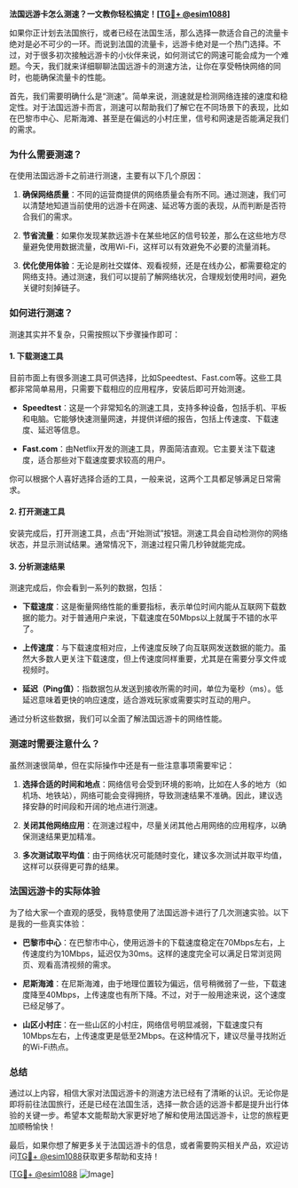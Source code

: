 **法国远游卡怎么测速？一文教你轻松搞定！[[TG💪+ @esim1088](https://t.me/s/esim1088)]**

如果你正计划去法国旅行，或者已经在法国生活，那么选择一款适合自己的流量卡绝对是必不可少的一环。而说到法国的流量卡，远游卡绝对是一个热门选择。不过，对于很多初次接触远游卡的小伙伴来说，如何测试它的网速可能会成为一个难题。今天，我们就来详细聊聊法国远游卡的测速方法，让你在享受畅快网络的同时，也能确保流量卡的性能。

首先，我们需要明确什么是“测速”。简单来说，测速就是检测网络连接的速度和稳定性。对于法国远游卡而言，测速可以帮助我们了解它在不同场景下的表现，比如在巴黎市中心、尼斯海滩、甚至是在偏远的小村庄里，信号和网速是否能满足我们的需求。

### **为什么需要测速？**

在使用法国远游卡之前进行测速，主要有以下几个原因：

1. **确保网络质量**：不同的运营商提供的网络质量会有所不同。通过测速，我们可以清楚地知道当前使用的远游卡在网速、延迟等方面的表现，从而判断是否符合我们的需求。
   
2. **节省流量**：如果你发现某款远游卡在某些地区的信号较差，那么在这些地方尽量避免使用数据流量，改用Wi-Fi，这样可以有效避免不必要的流量消耗。

3. **优化使用体验**：无论是刷社交媒体、观看视频，还是在线办公，都需要稳定的网络支持。通过测速，我们可以提前了解网络状况，合理规划使用时间，避免关键时刻掉链子。

### **如何进行测速？**

测速其实并不复杂，只需按照以下步骤操作即可：

#### **1. 下载测速工具**

目前市面上有很多测速工具可供选择，比如Speedtest、Fast.com等。这些工具都非常简单易用，只需要下载相应的应用程序，安装后即可开始测速。

- **Speedtest**：这是一个非常知名的测速工具，支持多种设备，包括手机、平板和电脑。它能够快速测量网速，并提供详细的报告，包括上传速度、下载速度、延迟等信息。
  
- **Fast.com**：由Netflix开发的测速工具，界面简洁直观。它主要关注下载速度，适合那些对下载速度要求较高的用户。

你可以根据个人喜好选择合适的工具，一般来说，这两个工具都足够满足日常需求。

#### **2. 打开测速工具**

安装完成后，打开测速工具，点击“开始测试”按钮。测速工具会自动检测你的网络状态，并显示测试结果。通常情况下，测速过程只需几秒钟就能完成。

#### **3. 分析测速结果**

测速完成后，你会看到一系列的数据，包括：

- **下载速度**：这是衡量网络性能的重要指标，表示单位时间内能从互联网下载数据的能力。对于普通用户来说，下载速度在50Mbps以上就属于不错的水平了。
  
- **上传速度**：与下载速度相对应，上传速度反映了向互联网发送数据的能力。虽然大多数人更关注下载速度，但上传速度同样重要，尤其是在需要分享文件或视频时。

- **延迟（Ping值）**：指数据包从发送到接收所需的时间，单位为毫秒（ms）。低延迟意味着更快的响应速度，适合游戏玩家或需要实时互动的用户。

通过分析这些数据，我们可以全面了解法国远游卡的网络性能。

### **测速时需要注意什么？**

虽然测速很简单，但在实际操作中还是有一些注意事项需要牢记：

1. **选择合适的时间和地点**：网络信号会受到环境的影响，比如在人多的地方（如机场、地铁站），网络可能会变得拥挤，导致测速结果不准确。因此，建议选择安静的时间段和开阔的地点进行测速。

2. **关闭其他网络应用**：在测速过程中，尽量关闭其他占用网络的应用程序，以确保测速结果更加精准。

3. **多次测试取平均值**：由于网络状况可能随时变化，建议多次测试并取平均值，这样可以获得更可靠的结果。

### **法国远游卡的实际体验**

为了给大家一个直观的感受，我特意使用了法国远游卡进行了几次测速实验。以下是我的一些真实体验：

- **巴黎市中心**：在巴黎市中心，使用远游卡的下载速度稳定在70Mbps左右，上传速度约为10Mbps，延迟仅为30ms。这样的速度完全可以满足日常浏览网页、观看高清视频的需求。

- **尼斯海滩**：在尼斯海滩，由于地理位置较为偏远，信号稍微弱了一些，下载速度降至40Mbps，上传速度也有所下降。不过，对于一般用途来说，这个速度已经足够了。

- **山区小村庄**：在一些山区的小村庄，网络信号明显减弱，下载速度只有10Mbps左右，上传速度更是低至2Mbps。在这种情况下，建议尽量寻找附近的Wi-Fi热点。

### **总结**

通过以上内容，相信大家对法国远游卡的测速方法已经有了清晰的认识。无论你是即将前往法国旅行，还是已经在法国生活，选择一款合适的远游卡都是提升出行体验的关键一步。希望本文能帮助大家更好地了解和使用法国远游卡，让您的旅程更加顺畅愉快！

最后，如果你想了解更多关于法国远游卡的信息，或者需要购买相关产品，欢迎访问[TG💪+ @esim1088](https://t.me/s/esim1088)获取更多帮助和支持！

[[TG💪+ @esim1088](https://t.me/s/esim1088) ![Image](https://i.postimg.cc/4NQfJmqS/Snipaste-2025-05-13-00-14-12.png)]